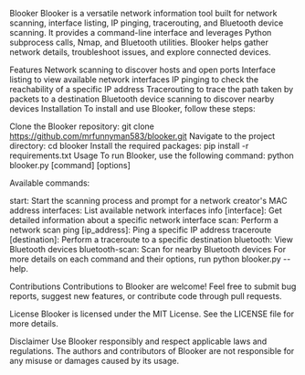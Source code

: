 Blooker
Blooker is a versatile network information tool built for network scanning, interface listing, IP pinging, tracerouting, and Bluetooth device scanning. It provides a command-line interface and leverages Python subprocess calls, Nmap, and Bluetooth utilities. Blooker helps gather network details, troubleshoot issues, and explore connected devices.

Features
Network scanning to discover hosts and open ports
Interface listing to view available network interfaces
IP pinging to check the reachability of a specific IP address
Tracerouting to trace the path taken by packets to a destination
Bluetooth device scanning to discover nearby devices
Installation
To install and use Blooker, follow these steps:

Clone the Blooker repository: git clone https://github.com/mrfunnyman583/blooker.git
Navigate to the project directory: cd blooker
Install the required packages: pip install -r requirements.txt
Usage
To run Blooker, use the following command: python blooker.py [command] [options]

Available commands:

start: Start the scanning process and prompt for a network creator's MAC address
interfaces: List available network interfaces
info [interface]: Get detailed information about a specific network interface
scan: Perform a network scan
ping [ip_address]: Ping a specific IP address
traceroute [destination]: Perform a traceroute to a specific destination
bluetooth: View Bluetooth devices
bluetooth-scan: Scan for nearby Bluetooth devices
For more details on each command and their options, run python blooker.py --help.

Contributions
Contributions to Blooker are welcome! Feel free to submit bug reports, suggest new features, or contribute code through pull requests.

License
Blooker is licensed under the MIT License. See the LICENSE file for more details.

Disclaimer
Use Blooker responsibly and respect applicable laws and regulations. The authors and contributors of Blooker are not responsible for any misuse or damages caused by its usage.
